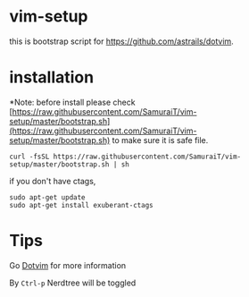 # vim-setup
this is bootstrap script for https://github.com/astrails/dotvim.

# installation

*Note: before install please check [https://raw.githubusercontent.com/SamuraiT/vim-setup/master/bootstrap.sh](https://raw.githubusercontent.com/SamuraiT/vim-setup/master/bootstrap.sh) to make sure it is safe file.

```
curl -fsSL https://raw.githubusercontent.com/SamuraiT/vim-setup/master/bootstrap.sh | sh
```

if you don't have ctags, 

```
sudo apt-get update
sudo apt-get install exuberant-ctags
```

# Tips
Go [Dotvim](https://github.com/astrails/dotvim#taglist.vim) for more information

By `Ctrl-p` Nerdtree will be toggled

